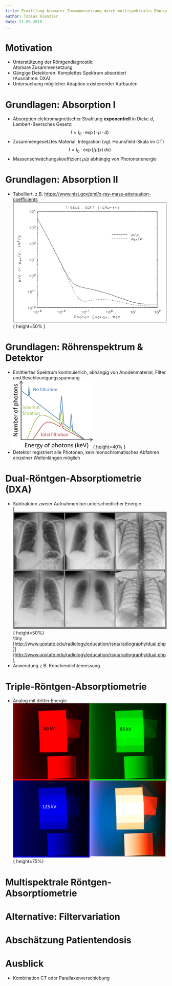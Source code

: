 ```yaml
---
title: Ermittlung Atomarer Zusammensetzung durch multispektrales Röntgen
author: Tobias Kienzler
date: 21.09.2018
...
```


# Motivation
- Unterstützung der Röntgendiagnostik:  
Atomare Zusammensetzung
- Gängige Detektoren: Komplettes Spektrum absorbiert  
(Ausnahme: DXA)
- Untersuchung möglicher Adaption existierender Aufbauten

# Grundlagen: Absorption I
- Absorption elektromagnetischer Strahlung **exponentiell** in Dicke $d$, Lambert-Beersches Gesetz:  
$$I = I_0\cdot\exp{\left(-\mu\cdot d\right)}$$
- Zusammengesetztes Material: Integration (vgl. Hounsfield-Skala im CT)  
$$I = I_0\cdot\exp{\left(\int \mu(x)\, dx\right)}$$
- Massenschwächungskoeffizient $\mu/\rho$ abhängig von Photonenenergie

# Grundlagen: Absorption II
- Tabelliert, z.B. <https://www.nist.gov/pml/x-ray-mass-attenuation-coefficients>  
![](murho_tissue.png){ height=50% }

# Grundlagen: Röhrenspektrum & Detektor
- Emittiertes Spektrum kontinuierlich, abhängig von Anodenmaterial, Filter und Beschleunigungsspannung  
[![](xray-alter3.png){ height=40% }](https://www.radiologycafe.com/radiology-trainees/frcr-physics-notes/production-of-x-rays)
- Detektor registriert alle Photonen, kein monochromatisches Abfahren einzelner Wellenlängen möglich

# Dual-Röntgen-Absorptiometrie (DXA)
- Subtraktion zweier Aufnahmen bei unterschiedlicher Energie  
[![](index_clip_image002_0010.jpg){ height=50%}  
\tiny [http://www.upstate.edu/radiology/education/rsna/radiography/dual.php]](http://www.upstate.edu/radiology/education/rsna/radiography/dual.php)
- Anwendung z.B. Knochendichtemessung

# Triple-Röntgen-Absorptiometrie
- Analog mit dritter Energie  
![](triple.png){ height=75%}

# Multispektrale Röntgen-Absorptiometrie

# Alternative: Filtervariation

# Abschätzung Patientendosis

# Ausblick
- Kombination CT oder Parallaxenverschiebung